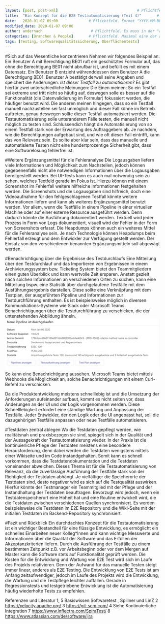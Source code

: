 ```yaml
---
layout: [post, post-xml]                                    # Pflichtfeld. Nicht ändern!
title:  "Ein Konzept für die E2E Testautomatisierung (Teil 4)"       # Pflichtfeld. Bitte einen Titel für den Blog Post angeben.
date:   2020-01-07 09:00              # Pflichtfeld. Format "YYYY-MM-DD HH:MM". Muss für Veröffentlichung in der Vergangenheit liegen. (Für Preview egal)
modified_date: 2020-01-07 09:00
author: andernach                      # Pflichtfeld. Es muss in der "authors.yml" einen Eintrag mit diesem Namen geben.
categories: [Branchen & People]       # Pflichtfeld. Maximal eine der angegebenen Kategorien verwenden.
tags: [Testing, Softwarequalitätssicherung, Oberflächentests]                       # Optional.
---
```

#Sich auf das Wesentliche konzentrieren 
Nehmen wir folgendes Beispiel an: Ein Benutzer A mit Berechtigung BE01 ruft ein geschütztes Formular auf, das ohne die Berechtigung BE01 nicht abrufbar ist, und befüllt es mit  einem Datensatz.
Ein Benutzer B entzieht währenddessen dem Benutzer A die Berechtigung BE01.
Benutzer A bestätigt derweil seine Angaben und speichert die Änderungen.
_Ist dieser Testfall zu automatisieren?_
Es gibt hierfür zwei unterschiedliche Meinungen:
Die Einen meinen: So ein Testfall sei extreme und tritt nicht so häufig auf, deswegen solle es besser auf die Funktionalität (die Datenvalidierung im Formular) fokussiert werden, die häufiger benutzt wird.
Die anderen meinen hingegen, dass so ein Testfall manuell nachzustellen sei fast unmöglich und dieser Fall könne im Betrieb auftreten, genau deswegen sollte dieser Testfall automatisiert werden.
Die Testautomatisierung solle unteranderem Fälle testen, die manuell nicht möglich zu testen sind.
Schlussendich hängt die Automatisierung von so einem Testfall stark von der Erwartung des Auftraggebers ab.
Je nachdem, wie die Berechtigungen aufgebaut sind, und wie oft dieser Fall eintrifft, kann das von Relevanz sein.
Es sollte aber klar sein, dass das manuelle und automatisierte Testen nicht eine hundertprozentige Sicherheit gibt, dass eine Softwarelösung fehlerfrei ist. 
     

#Weitere Ergänzungsmittel für die Fehleranalyse
Die Logausgaben liefern viele Informationen und Möglichkeit zum Nachstellen, jedoch können gegebenenfalls nicht alle notwendigen Informationen über die Logausgaben bereitgestellt werden.
Bei UI-Tests kann es auch mal notwendig sein zu sehen, welches Textfeld gerade im Fokus ist.
Hierzu können mit einem Screenshot im Fehlerfall weitere hilfreiche Informationen festgehalten werden. 
Die Screenshots und die Logausgaben sind hilfreich, doch eine Videoaufnahme für den fehlgeschlagenen Testfall könnte weitere Informationen liefern und kann als weiteres Ergänzungsmittel benutzt werden.
Vor allem, wenn die Testfälle in einem Pipeline in einer virtuellen Machine oder auf einer externe Resource ausgeführt werden.
Denn dadurch könnte die Ausführung dokumentiert werden.
Textuell wird jeder Prozess in Form von Logs dokumentiert, visuell wird der Fehler in der Form von Screenshots erfasst. 
Die Heapdumps können auch ein weiteres Mittel für die Fehleranalyse sein.
Je nach Technologie können Heapdumps beim Fehlerfall erzeugt und dem Entwickler zur Verfügung gestellt werden.
Der Einsatz von den verschiedenen benannten Ergänzungsmitteln soll abgewägt werden.

#Benachrichtigung über die Ergebnisse des Testdurchlaufs
Eine Mitteilung über den Testdurchlauf und das Importieren von Ergebnissen in einem Archivierungssystem bzw. Ticketing System bietet den Teammitgliedern einen guten Überblick und kann wertvolle Zeit ersparen.
Anstatt gezielt nach solchen Informationen an verschiedenen Orten zu suchen, kann eine Mitteilung bspw. eine Statistik über durchgelaufene Testfälle mit dem Ausführungsergebnis darstellen.
Diese sollte eine Verknüpfung mit dem Testplan, der ausgeführten Pipeline und Informationen zur Testdurchführung enthalten.
Es ist beispielsweise möglich in diversen Kommunikations-Systeme wie Slack oder  Microsoft Teams Benachrichtigungen über die Testdurchführung zu verschicken, die der untenstehenden Abbildung ähneln.
![Auf einen Blick können wichtige Informationen entnommen werden](/assets/images/posts/konzept-fuer-die-e2e-testautomatisierung/notification.png) 
So kann eine Benachrichtigung aussehen.
Microsoft Teams bietet mittels Webhooks die Möglichkeit an, solche Benachrichtigungen mit einem Curl-Befehl zu verschicken.

Da die Produktentwicklung meistens schnelllebig ist und die Umsetzung der Anforderungen aufeinander aufbaut, kommt es nicht selten vor, dass Änderungen an der UI und der Logik vorgenommen werden.
Diese Schnelllebigkeit erfordert eine ständige Wartung und Anpassung der Testfälle.
Jeder Entwickler, der den Logik oder die UI angepasst hat, soll die dazugehörigen Testfälle anpassen oder neue Testfälle automatisieren.

#Testdaten zentral ablegen
Wo die Testdaten gepflegt werden, wie realitätsnah und praxisbezogen sie sind, spiegelt sich in der Qualität und der Aussagekraft der Testautomatisierung wieder.
In der Praxis ist die kontinuierliche Pflege der Testdaten meistens eine besondere Herausforderung, denn dabei werden die Testdaten wenigstens mittels einer Wikiseite und im Code instandgehalten.
Somit kann es schnell vorkommen, dass die Testdatendokumentation und die Testdaten voneinander abweichen. 
Dieses Thema ist für die Testautomatisierung von Relevanz, da die zuverlässige Ausführung der Testfälle stark von der Richtigkeit der Testdaten abhängt.
Je vielfältiger die Speicherorte der Testdaten sind, desto negativer wird es sich auf die Testqualität auswirken.   
Hierfür könnte der Testmanager ein Teammitglied mit der Pflege und der Instandhaltung der Testdaten beauftragen.
Bevorzugt wird jedoch, wenn ein Testdatenspeicherort eine Hoheit hat und eine Routine entwickelt wird, die die Testdaten zwischen verschiedenen Quellen synchronisiert.
Es werden beispielsweise die Testdaten im E2E Repository und die Wiki-Seite mit der initialen Testdaten im Backend-Repository synchronisiert. 

#Fazit und Rückblick
Ein durchdachtes Konzept für die Testautomatisierung ist ein wichtiger Bestandteil für eine flüssige Entwicklung, es ermöglicht ein schnelles Einarbeiten neuer Kolleg*Innen und kann wichtige Messwerte und Informationen über die Qualität der Software und das Erfüllen der Akzeptanzkriterien liefern.
Durch die Ausführung der Testfälle zu einem bestimmten Zeitpunkt z.B. vor Arbeitsbeginn oder vor dem Mergen auf Master kann die Software stets auf Funktionalität geprüft werden. 
Die Kosten für die Entwicklung und Wartung von E2E Test wird sich im Laufe des Projekts relativieren.
Denn der Aufwand für das manuelle Testen steigt immer linear, anderes als E2E Testing.
Die Entwicklung von E2E Tests ist am Anfang zeitaufwendiger, jedoch im Laufe des Projekts wird die Entwicklung, die Wartung und die Testpflege leichter auffallen.
Gerade in Regressionstests und testgetriebene Entwicklung ist die Automatisierung häufig wiederholte Tests zu empfehlen.

Referenzen und Literatur
1, 5	Basiswissen Softwaretest , Spillner und LinZ
2	https://velocity.apache.org/
3	https://git-scm.com/
4	Siehe Kontinuierliche Integration
7	https://www.inflectra.com/SpiraTest/
8	https://www.atlassian.com/de/software/jira

